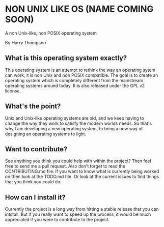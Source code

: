 # NON UNIX LIKE OS (NAME COMING SOON)
A non Unix-like, non POSIX operating system

By Harry Thompson

## What is this operating system exactly?
This operating system is an attempt to rethink the way an operating sytem can work, it is non Unix and non POSIX compatible. The goal is to create an operating system which is completely different from the mainstream operating systems around today. It is also released under the GPL v2 license.

## What's the point?
Unix and Unix-like operating systems are old, and we keep having to change the way they work to satisfy the modern worlds needs.
So that's why I am developing a new operating system, to bring a new way of designing an operating systems to light.

## Want to contribute?
See anything you think you could help with within the project? Then feel free to send me a pull request. Also don't forget to read the CONTRIBUTING.md file. If you want to know what is currently being worked on then look at the TODO.md file. Or look at the current issues to find things that you think you could do.

## How can I install it?
Currently the project is a long way from hitting a stable release that you can intstall. But if you really want to speed up the process, it would be much appreciated if you were to contribute to the project.
